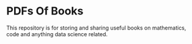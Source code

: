 # PDFs Of Books

This repository is for storing and sharing useful books on mathematics, code and anything data science related.